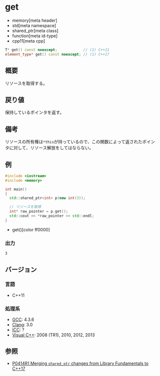# get
* memory[meta header]
* std[meta namespace]
* shared_ptr[meta class]
* function[meta id-type]
* cpp11[meta cpp]

```cpp
T* get() const noexcept;            // (1) C++11
element_type* get() const noexcept; // (1) C++17
```

## 概要
リソースを取得する。


## 戻り値
保持しているポインタを返す。


## 備考
リソースの所有権は`*this`が持っているので、この関数によって返されたポインタに対して、リソース解放をしてはならない。


## 例
```cpp example
#include <iostream>
#include <memory>

int main()
{
  std::shared_ptr<int> p(new int(3));

  // リソースを取得
  int* raw_pointer = p.get();
  std::cout << *raw_pointer << std::endl;
}
```
* get()[color ff0000]

### 出力
```
3
```

## バージョン
### 言語
- C++11

### 処理系
- [GCC](/implementation.md#gcc): 4.3.6
- [Clang](/implementation.md#clang): 3.0
- [ICC](/implementation.md#icc): ?
- [Visual C++](/implementation.md#visual_cpp): 2008 (TR1), 2010, 2012, 2013


## 参照
- [P0414R1 Merging `shared_ptr` changes from Library Fundamentals to C++17](http://www.open-std.org/jtc1/sc22/wg21/docs/papers/2016/p0414r1.html)
